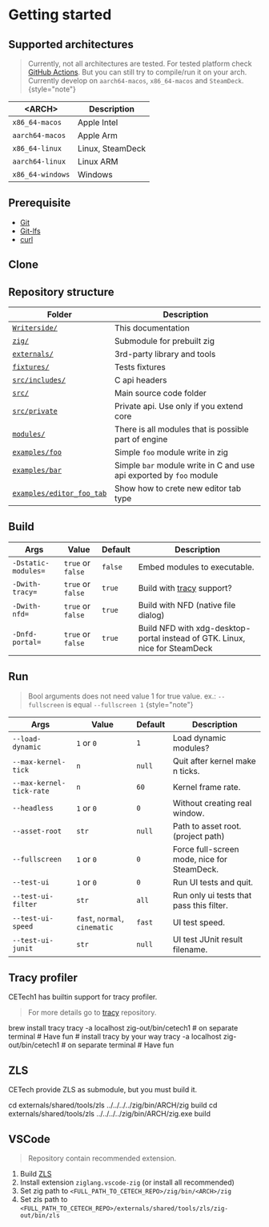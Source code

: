 # Getting started

## Supported architectures

> Currently, not all architectures are tested.
> For tested platform check [GitHub Actions](https://github.com/cyberegoorg/cetech1/actions/workflows/test.yaml).
> But you can still try to compile/run it on your arch.
> Currently develop on `aarch64-macos`, `x86_64-macos` and `SteamDeck`.
> {style="note"}

| &lt;ARCH&gt;     | Description      |
|------------------|------------------|
| `x86_64-macos`   | Apple Intel      |
| `aarch64-macos`  | Apple Arm        |
| `x86_64-linux`   | Linux, SteamDeck |
| `aarch64-linux`  | Linux ARM        |
| `x86_64-windows` | Windows          |

## Prerequisite

- [Git](https://git-scm.com/downloads)
- [Git-lfs](https://git-lfs.com)
- [curl](https://curl.se/download.html)

## Clone

<tabs>
    <tab title="MacOS/Linux/SteamDeck/Windows">
        <code-block lang="bash" src="getting-started/clone.sh"></code-block>
    </tab>
</tabs>

## Repository structure

| Folder                                                                                                | Description                                                         |
|-------------------------------------------------------------------------------------------------------|---------------------------------------------------------------------|
| [`Writerside/`](https://github.com/cyberegoorg/cetech1/tree/main/Writerside/)                         | This documentation                                                  |
| [`zig/`](https://github.com/cyberegoorg/cetech1/tree/main/zig/)                                       | Submodule for prebuilt zig                                          |
| [`externals/`](https://github.com/cyberegoorg/cetech1/tree/main/externals/)                           | 3rd-party library and tools                                         |
| [`fixtures/`](https://github.com/cyberegoorg/cetech1/tree/main/fixtures/)                             | Tests fixtures                                                      |
| [`src/includes/`](https://github.com/cyberegoorg/cetech1/tree/main/src/includes/)                     | C api headers                                                       |
| [`src/`](https://github.com/cyberegoorg/cetech1/tree/main/src)                                        | Main source code folder                                             |
| [`src/private`](https://github.com/cyberegoorg/cetech1/tree/main/src/private)                         | Private api. Use only if you extend core                            |
| [`modules/`](https://github.com/cyberegoorg/cetech1/tree/main/modules/)                               | There is all modules that is possible part of engine                |
| [`examples/foo`](https://github.com/cyberegoorg/cetech1/tree/main/examples/foo)                       | Simple `foo` module write in zig                                    |
| [`examples/bar`](https://github.com/cyberegoorg/cetech1/tree/main/examples/bar)                       | Simple `bar` module write in C and use api exported by `foo` module |
| [`examples/editor_foo_tab`](https://github.com/cyberegoorg/cetech1/tree/main/examples/editor_foo_tab) | Show how to crete new editor tab type                               |

## Build

<tabs>
    <tab title="MacOS/Linux">
        <code-block lang="bash" src="getting-started/build.sh"></code-block>
    </tab>
    <tab title="SteamDeck">
        <code-block lang="bash" src="getting-started/build_steamdeck.sh"></code-block>
    </tab>
    <tab title="Windows">
        <code-block lang="bash" src="getting-started/build_windows.sh"></code-block>
    </tab>
</tabs>

| Args                | Value             | Default | Description                                                                 |
|---------------------|-------------------|---------|-----------------------------------------------------------------------------|
| `-Dstatic-modules=` | `true` or `false` | `false` | Embed modules to executable.                                                |
| `-Dwith-tracy=`     | `true` or `false` | `true`  | Build with [tracy](#tracy-profiler) support?                                |
| `-Dwith-nfd=`       | `true` or `false` | `true`  | Build with NFD (native file dialog)                                         |
| `-Dnfd-portal=`     | `true` or `false` | `true`  | Build NFD with xdg-desktop-portal instead of GTK. Linux, nice for SteamDeck |

## Run

<tabs>
    <tab title="MacOS/Linux">
        <code-block lang="bash" src="getting-started/run.sh"></code-block>
    </tab>
    <tab title="SteamDeck">
        <code-block lang="bash" src="getting-started/run_steamdeck.sh"></code-block>
    </tab>
    <tab title="Windows">
        <code-block lang="bash" src="getting-started/run_windows.sh"></code-block>
    </tab>
</tabs>

> Bool arguments does not need value 1 for true value. ex.: `--fullscreen` is equal `--fullscreen 1`
> {style="note"}

| Args                     | Value                          | Default | Description                                 |
|--------------------------|--------------------------------|---------|---------------------------------------------|
| `--load-dynamic`         | `1` or `0`                     | `1`     | Load dynamic modules?                       |
| `--max-kernel-tick`      | `n`                            | `null`  | Quit after kernel make n ticks.             |
| `--max-kernel-tick-rate` | `n`                            | `60`    | Kernel frame rate.                          |
| `--headless`             | `1` or `0`                     | `0`     | Without creating real window.               |
| `--asset-root`           | `str`                          | `null`  | Path to asset root. (project path)          |
| `--fullscreen`           | `1` or `0`                     | `0`     | Force full-screen mode, nice for SteamDeck. |
| `--test-ui`              | `1` or `0`                     | `0`     | Run UI tests and quit.                      |
| `--test-ui-filter`       | `str`                          | `all`   | Run only ui tests that pass this filter.    |
| `--test-ui-speed`        | `fast`, `normal`,  `cinematic` | `fast`  | UI test speed.                              |
| `--test-ui-junit`        | `str`                          | `null`  | UI test JUnit result filename.              |

## Tracy profiler

CETech1 has builtin support for tracy profiler.

> For more details go to [tracy](https://github.com/wolfpld/tracy) repository.

<tabs>
    <tab title="MacOS">
        <code-block lang="bash">
            brew install tracy
            tracy -a localhost
            zig-out/bin/cetech1 # on separate terminal
            # Have fun
        </code-block>
    </tab>
    <tab title="Linux">
        <code-block lang="bash">
            # install tracy by your way
            tracy -a localhost
            zig-out/bin/cetech1 # on separate terminal
            # Have fun
        </code-block>
    </tab>
</tabs>

## ZLS

CETech provide ZLS as submodule, but you must build it.

<tabs>
    <tab title="MacOS/Linux">
        <code-block lang="bash">
            cd externals/shared/tools/zls
            ../../../../zig/bin/ARCH/zig build
        </code-block>
    </tab>
    <tab title="Windows">
        <code-block lang="bash">
            cd externals/shared/tools/zls
            ../../../../zig/bin/ARCH/zig.exe build
        </code-block>
    </tab>
</tabs>

## VSCode

> Repository contain recommended extension.

1. Build [ZLS](#zls)
2. Install extension `ziglang.vscode-zig` (or install all recommended)
3. Set zig path to `<FULL_PATH_TO_CETECH_REPO>/zig/bin/<ARCH>/zig`
4. Set zls path to `<FULL_PATH_TO_CETECH_REPO>/externals/shared/tools/zls/zig-out/bin/zls`

